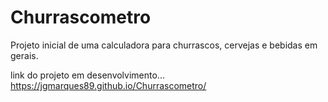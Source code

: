 # Churrascometro
Projeto inicial de uma calculadora para churrascos, cervejas e bebidas em gerais.

link do projeto em desenvolvimento... https://jgmarques89.github.io/Churrascometro/
